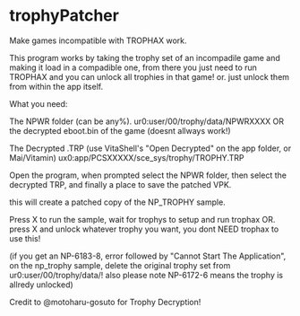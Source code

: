 # trophyPatcher
Make games incompatible with TROPHAX work.

This program works by taking the trophy set of an incompadile game and making it load in a compadible one,
from there you just need to run TROPHAX and you can unlock all trophies in that game! or. just unlock them from within the app itself.

What you need:

The NPWR folder (can be any%).
ur0:user/00/trophy/data/NPWRXXXX OR the decrypted eboot.bin of the game (doesnt allways work!)

The Decrypted .TRP (use VitaShell's "Open Decrypted" on the app folder, or Mai/Vitamin)
ux0:app/PCSXXXXX/sce_sys/trophy/TROPHY.TRP


Open the program, when prompted select the NPWR folder, 
then select the decrypted TRP, and finally a place to save the patched VPK.

this will create a patched copy of the NP_TROPHY sample.

Press X to run the sample, wait for trophys to setup and run trophax OR. press X and unlock whatever trophy you want,
you dont NEED trophax to use this!

(if you get an NP-6183-8, error followed by "Cannot Start The Application", on the np_trophy sample, delete the original trophy set from ur0:user/00/trophy/data/! also please note NP-6172-6	means the trophy is allredy unlocked) 

Credit to @motoharu-gosuto for Trophy Decryption!
